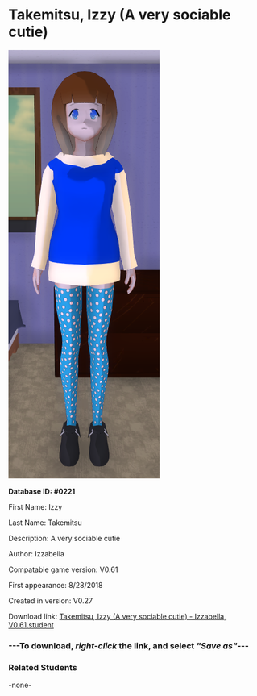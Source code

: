 # Takemitsu, Izzy (A very sociable cutie)

<img src="../../Files/Images/Takemitsu, Izzy (A very sociable cutie).png" title="Takemitsu, Izzy (A very sociable cutie) - Izzabella, V0.61">

**Database ID: #0221**

First Name: Izzy

Last Name: Takemitsu

Description: A very sociable cutie

Author: Izzabella

Compatable game version: V0.61

First appearance: 8/28/2018

Created in version: V0.27

Download link: <a href="https://raw.githubusercontent.com/Arbiter1223/Daigaku-Gurashi-Custom-Students/master/Files/Student%20Files/Takemitsu%2C%20Izzy%20(A%20very%20sociable%20cutie)%20-%20Izzabella%2C%20V0.61.student">Takemitsu, Izzy (A very sociable cutie) - Izzabella, V0.61.student</a>

### ---**To download, _right-click_ the link, and select _"Save as"_**---

### Related Students

-none-
